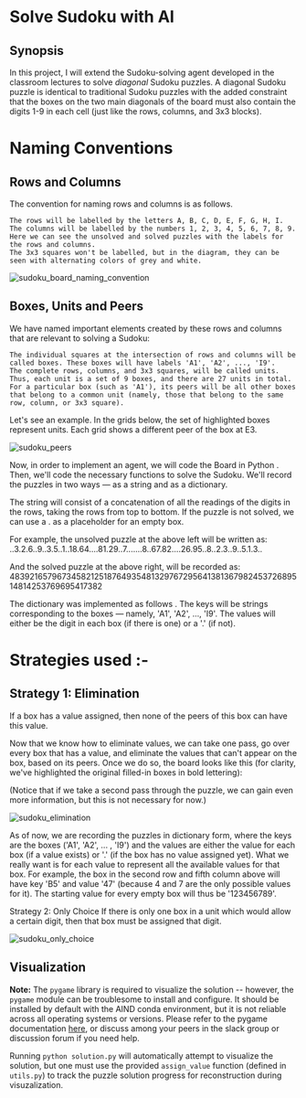 # Solve Sudoku with AI

## Synopsis

In this project, I will extend the Sudoku-solving agent developed in the classroom lectures to solve _diagonal_ Sudoku puzzles. A diagonal Sudoku puzzle is identical to traditional Sudoku puzzles with the added constraint that the boxes on the two main diagonals of the board must also contain the digits 1-9 in each cell (just like the rows, columns, and 3x3 blocks).


# Naming Conventions
## Rows and Columns

The convention for naming rows and columns is as follows.

    The rows will be labelled by the letters A, B, C, D, E, F, G, H, I.
    The columns will be labelled by the numbers 1, 2, 3, 4, 5, 6, 7, 8, 9. Here we can see the unsolved and solved puzzles with the labels for the rows and columns.
    The 3x3 squares won't be labelled, but in the diagram, they can be seen with alternating colors of grey and white.


![sudoku_board_naming_convention](https://user-images.githubusercontent.com/21977558/34321369-7d2357d0-e833-11e7-906f-16db50095d11.png)




## Boxes, Units and Peers

We have named important elements created by these rows and columns that are relevant to solving a Sudoku:

    The individual squares at the intersection of rows and columns will be called boxes. These boxes will have labels 'A1', 'A2', ..., 'I9'.
    The complete rows, columns, and 3x3 squares, will be called units. Thus, each unit is a set of 9 boxes, and there are 27 units in total.
    For a particular box (such as 'A1'), its peers will be all other boxes that belong to a common unit (namely, those that belong to the same row, column, or 3x3 square).

Let's see an example. In the grids below, the set of highlighted boxes represent units. Each grid shows a different peer of the box at E3.

![sudoku_peers](https://user-images.githubusercontent.com/21977558/34321370-7f3d1740-e833-11e7-8a5a-07520ca52a55.png)



Now, in order to implement an agent,  we will code the  Board in Python . Then, we'll code the necessary functions to solve the Sudoku. We'll record the puzzles in two ways — as a string and as a dictionary.

The string will consist of a concatenation of all the readings of the digits in the rows, taking the rows from top to bottom. If the puzzle is not solved, we can use a . as a placeholder for an empty box.

For example, the unsolved puzzle at the above left will be written as: ..3.2.6..9..3.5..1..18.64....81.29..7.......8..67.82....26.95..8..2.3..9..5.1.3..

And the solved puzzle at the above right, will be recorded as: 483921657967345821251876493548132976729564138136798245372689514814253769695417382

The dictionary was implemented as follows . The keys will be strings corresponding to the boxes — namely, 'A1', 'A2', ..., 'I9'. The values will either be the digit in each box (if there is one) or a '.' (if not).




# Strategies used :-


## Strategy 1: Elimination


If a box has a value assigned, then none of the peers of this box can have this value.

Now that we know how to eliminate values, we can take one pass, go over every box that has a value, and eliminate the values that can't appear on the box, based on its peers. Once we do so, the board looks like this (for clarity, we've highlighted the original filled-in boxes in bold lettering):

(Notice that if we take a second pass through the puzzle, we can gain even more information, but this is not necessary for now.)


![sudoku_elimination](https://user-images.githubusercontent.com/21977558/34321544-861df954-e837-11e7-921e-b00ae9c54321.png)



As of now, we are recording the puzzles in dictionary form, where the keys are the boxes ('A1', 'A2', ... , 'I9') and the values are either the value for each box (if a value exists) or '.' (if the box has no value assigned yet). What we really want is for each value to represent all the available values for that box. For example, the box in the second row and fifth column above will have key 'B5' and value '47' (because 4 and 7 are the only possible values for it). The starting value for every empty box will thus be '123456789'.


Strategy 2: Only Choice
If there is only one box in a unit which would allow a certain digit, then that box must be assigned that digit.


![sudoku_only_choice](https://user-images.githubusercontent.com/21977558/34321565-25c4698e-e838-11e7-93c2-f3b556e0da3e.png)







## Visualization

**Note:** The `pygame` library is required to visualize the solution -- however, the `pygame` module can be troublesome to install and configure. It should be installed by default with the AIND conda environment, but it is not reliable across all operating systems or versions. Please refer to the pygame documentation [here](http://www.pygame.org/download.shtml), or discuss among your peers in the slack group or discussion forum if you need help.

Running `python solution.py` will automatically attempt to visualize the solution, but one must use the provided `assign_value` function (defined in `utils.py`) to track the puzzle solution progress for reconstruction during visuzalization.
